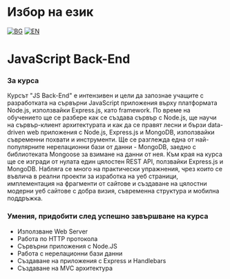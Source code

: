 # Избор на език

[![BG](https://img.shields.io/badge/LANG-BG-red.svg)](https://github.com/Ivan-Plamenov/MyCourses/blob/main/JS_Web_Developer/05_JS_Back_End/README.bg.md)
[![EN](https://img.shields.io/badge/LANG-EN-blue.svg)](https://github.com/Ivan-Plamenov/MyCourses/blob/main/JS_Web_Developer/05_JS_Back_End/README.md)

# JavaScript Back-End

### За курса

Курсът "JS Back-End" е интензивен и цели да запознае учащите с разработката на сървърни JavaScript приложения върху платформата Node.js, използвайки Express.js, като framework. По време на обучението ще 
се разбере как се създава сървър с Node.js, ще научи на сървър-клиент архитектурата и как да се правят лесни и бързи data-driven web приложения с Node.js, Express.js и MongoDB, използвайки съвременни 
похвати и инструменти. Ще се разглежда една от най-популярните нерелационни бази от данни - MongoDB, заедно с библиотеката Mongoose за взимане на данни от нея. Към края на курса ще се изгради от нулата 
един цялостен REST API, ползвайки Express.js и MongoDB. Набляга се много на практически упражнения, чрез които се въвлича в реални проекти за изработка на уеб страници, имплементация на фрагменти от 
сайтове и създаване на цялостни модерни уеб сайтове с добра визия, съвременна структура и мобилна поддръжка.

### Умения, придобити след успешно завършване на курса

- Използване Web Server
- Работа по HTTP протокола
- Сървърни приложения с Node.JS
- Работа с нерелационни бази данни
- Създаване на приложения с Express и Handlebars
- Създаване на MVC архитектура
